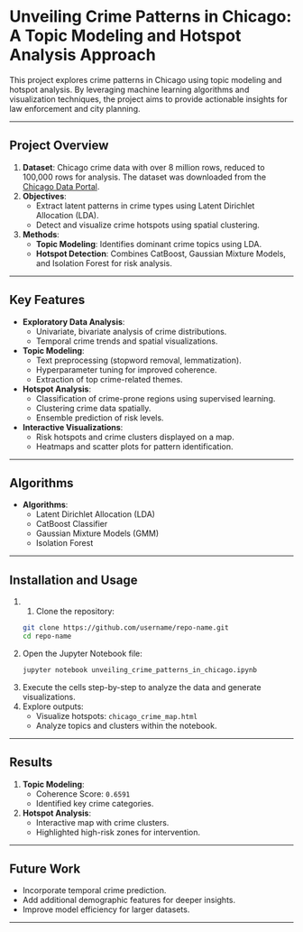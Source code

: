 # Unveiling Crime Patterns in Chicago: A Topic Modeling and Hotspot Analysis Approach

This project explores crime patterns in Chicago using topic modeling and hotspot analysis. By leveraging machine learning algorithms and visualization techniques, the project aims to provide actionable insights for law enforcement and city planning.

---

## Project Overview

1. **Dataset**: Chicago crime data with over 8 million rows, reduced to 100,000 rows for analysis. The dataset was downloaded from the [Chicago Data Portal](https://data.cityofchicago.org/Public-Safety/Crimes-2001-to-Present/ijzp-q8t2/about_data).
2. **Objectives**:
   - Extract latent patterns in crime types using Latent Dirichlet Allocation (LDA).
   - Detect and visualize crime hotspots using spatial clustering.
3. **Methods**:
   - **Topic Modeling**: Identifies dominant crime topics using LDA.
   - **Hotspot Detection**: Combines CatBoost, Gaussian Mixture Models, and Isolation Forest for risk analysis.

---

## Key Features

- **Exploratory Data Analysis**:
  - Univariate, bivariate analysis of crime distributions.
  - Temporal crime trends and spatial visualizations.
- **Topic Modeling**:
  - Text preprocessing (stopword removal, lemmatization).
  - Hyperparameter tuning for improved coherence.
  - Extraction of top crime-related themes.
- **Hotspot Analysis**:
  - Classification of crime-prone regions using supervised learning.
  - Clustering crime data spatially.
  - Ensemble prediction of risk levels.
- **Interactive Visualizations**:
  - Risk hotspots and crime clusters displayed on a map.
  - Heatmaps and scatter plots for pattern identification.

---

## Algorithms

- **Algorithms**:
  - Latent Dirichlet Allocation (LDA)
  - CatBoost Classifier
  - Gaussian Mixture Models (GMM)
  - Isolation Forest
  
---

## Installation and Usage

1. 1. Clone the repository:
   ```bash
   git clone https://github.com/username/repo-name.git
   cd repo-name
   ```
2. Open the Jupyter Notebook file:
   ```bash
   jupyter notebook unveiling_crime_patterns_in_chicago.ipynb
   ```
3. Execute the cells step-by-step to analyze the data and generate visualizations.
4. Explore outputs:
   - Visualize hotspots: `chicago_crime_map.html`
   - Analyze topics and clusters within the notebook.

---

## Results

1. **Topic Modeling**:
   - Coherence Score: `0.6591`
   - Identified key crime categories.
2. **Hotspot Analysis**:
   - Interactive map with crime clusters.
   - Highlighted high-risk zones for intervention.

---

## Future Work

- Incorporate temporal crime prediction.
- Add additional demographic features for deeper insights.
- Improve model efficiency for larger datasets.

---
